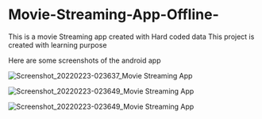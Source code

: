 # Movie-Streaming-App-Offline-
This is a movie Streaming app created with Hard coded data
This project is created with learning purpose

Here are some screenshots of the android app

![Screenshot_20220223-023637_Movie Streaming App](https://user-images.githubusercontent.com/76611060/155219953-144f9648-d1aa-479b-a29e-9002ad907634.jpg)

![Screenshot_20220223-023649_Movie Streaming App](https://user-images.githubusercontent.com/76611060/155220015-3296b8be-c266-4ac5-9ae4-e0f10211a47f.jpg)

![Screenshot_20220223-023649_Movie Streaming App](https://user-images.githubusercontent.com/76611060/155220015-3296b8be-c266-4ac5-9ae4-e0f10211a47f.jpg)

